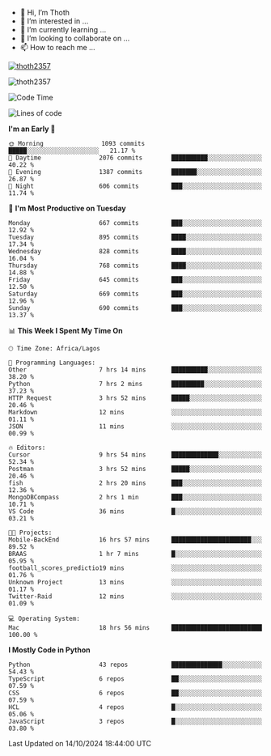 <!---
thoth2357/thoth2357 is a ✨ special ✨ repository because its `README.md` (this file) appears on your GitHub profile.
You can click the Preview link to take a look at your changes.
--->

- 👋 Hi, I’m Thoth
- 👀 I’m interested in ...
- 🌱 I’m currently learning ...
- 💞️ I’m looking to collaborate on ...
- 📫 How to reach me ...


<p align="left"> <a href="https://github.com/ryo-ma/github-profile-trophy"><img src="https://github-profile-trophy.vercel.app/?username=thoth2357&theme=gruvbox&no-bg=true&no-frame=false&title=MultiLanguage,Commits,Repositories,Stars,Followers,PullRequest,Reviews,Issues" alt="thoth2357" /></a> </p>

<p align="left"> <img src="https://komarev.com/ghpvc/?username=thoth2357&label=Profile%20views&color=0e75b6&style=flat" alt="thoth2357" /> </p>

<!--START_SECTION:waka-->
![Code Time](http://img.shields.io/badge/Code%20Time-3%2C331%20hrs%2053%20mins-blue)

![Lines of code](https://img.shields.io/badge/From%20Hello%20World%20I%27ve%20Written-30.7%20million%20lines%20of%20code-blue)

**I'm an Early 🐤** 

```text
🌞 Morning                1093 commits        █████░░░░░░░░░░░░░░░░░░░░   21.17 % 
🌆 Daytime                2076 commits        ██████████░░░░░░░░░░░░░░░   40.22 % 
🌃 Evening                1387 commits        ███████░░░░░░░░░░░░░░░░░░   26.87 % 
🌙 Night                  606 commits         ███░░░░░░░░░░░░░░░░░░░░░░   11.74 % 
```
📅 **I'm Most Productive on Tuesday** 

```text
Monday                   667 commits         ███░░░░░░░░░░░░░░░░░░░░░░   12.92 % 
Tuesday                  895 commits         ████░░░░░░░░░░░░░░░░░░░░░   17.34 % 
Wednesday                828 commits         ████░░░░░░░░░░░░░░░░░░░░░   16.04 % 
Thursday                 768 commits         ████░░░░░░░░░░░░░░░░░░░░░   14.88 % 
Friday                   645 commits         ███░░░░░░░░░░░░░░░░░░░░░░   12.50 % 
Saturday                 669 commits         ███░░░░░░░░░░░░░░░░░░░░░░   12.96 % 
Sunday                   690 commits         ███░░░░░░░░░░░░░░░░░░░░░░   13.37 % 
```


📊 **This Week I Spent My Time On** 

```text
🕑︎ Time Zone: Africa/Lagos

💬 Programming Languages: 
Other                    7 hrs 14 mins       ██████████░░░░░░░░░░░░░░░   38.20 % 
Python                   7 hrs 2 mins        █████████░░░░░░░░░░░░░░░░   37.23 % 
HTTP Request             3 hrs 52 mins       █████░░░░░░░░░░░░░░░░░░░░   20.46 % 
Markdown                 12 mins             ░░░░░░░░░░░░░░░░░░░░░░░░░   01.11 % 
JSON                     11 mins             ░░░░░░░░░░░░░░░░░░░░░░░░░   00.99 % 

🔥 Editors: 
Cursor                   9 hrs 54 mins       █████████████░░░░░░░░░░░░   52.34 % 
Postman                  3 hrs 52 mins       █████░░░░░░░░░░░░░░░░░░░░   20.46 % 
fish                     2 hrs 20 mins       ███░░░░░░░░░░░░░░░░░░░░░░   12.36 % 
MongoDBCompass           2 hrs 1 min         ███░░░░░░░░░░░░░░░░░░░░░░   10.71 % 
VS Code                  36 mins             █░░░░░░░░░░░░░░░░░░░░░░░░   03.21 % 

🐱‍💻 Projects: 
Mobile-BackEnd           16 hrs 57 mins      ██████████████████████░░░   89.52 % 
BRAAS                    1 hr 7 mins         █░░░░░░░░░░░░░░░░░░░░░░░░   05.95 % 
football_scores_predictio19 mins             ░░░░░░░░░░░░░░░░░░░░░░░░░   01.76 % 
Unknown Project          13 mins             ░░░░░░░░░░░░░░░░░░░░░░░░░   01.17 % 
Twitter-Raid             12 mins             ░░░░░░░░░░░░░░░░░░░░░░░░░   01.09 % 

💻 Operating System: 
Mac                      18 hrs 56 mins      █████████████████████████   100.00 % 
```

**I Mostly Code in Python** 

```text
Python                   43 repos            ██████████████░░░░░░░░░░░   54.43 % 
TypeScript               6 repos             ██░░░░░░░░░░░░░░░░░░░░░░░   07.59 % 
CSS                      6 repos             ██░░░░░░░░░░░░░░░░░░░░░░░   07.59 % 
HCL                      4 repos             █░░░░░░░░░░░░░░░░░░░░░░░░   05.06 % 
JavaScript               3 repos             █░░░░░░░░░░░░░░░░░░░░░░░░   03.80 % 
```




 Last Updated on 14/10/2024 18:44:00 UTC
<!--END_SECTION:waka-->
<!--![](http://github-profile-summary-cards.vercel.app/api/cards/profile-details?username=thoth2357&theme=2077)

![](http://github-profile-summary-cards.vercel.app/api/cards/stats?username=thoth2357&theme=2077)![](http://github-profile-summary-cards.vercel.app/api/cards/productive-time?username=thoth2357&theme=2077&utcOffset=8) -->

